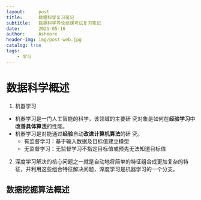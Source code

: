 ```yaml
---
layout:     post
title:      数据科学复习笔记
subtitle:   数据科学导论结课考试复习笔记
date:       2021-05-16
author:     Ashmore
header-img: img/post-web.jpg
catalog: true
tags:
    - 学习
---
```

# 数据科学概述

1. 机器学习

- 机器学习是一门人工智能的科学，该领域的主要研
  究对象是如何在**经验学习**中**改善具体算法**的性能。
- 机器学习是对能通过**经验**自动**改进计算机算法**的研
  究。
  - 有监督学习：基于输入数据及目标值建立模型
  - 无监督学习：无监督学习不指定目标值或预先无法知道目标值

2. 深度学习解决的核心问题之一就是自动地将简单的特征组合成更加复杂的特征，并利用这些组合特征解决问题，深度学习是机器学习的一个分支。

## 数据挖掘算法概述
